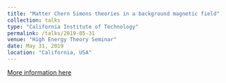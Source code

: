 ```yaml
---
title: "Matter Chern Simons theories in a background magnetic field"
collection: talks
type: "California Institute of Technology"
permalink: /talks/2019-05-31
venue: "High Energy Theory Seminar"
date: May 31, 2019
location: "California, USA"
---
```


[More information here](http://theory.caltech.edu/~seminar/old/2019-Winter-formal.html)
